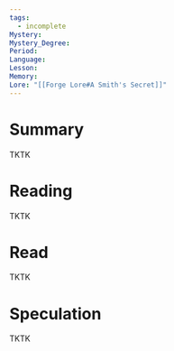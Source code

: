 ```yaml
---
tags:
  - incomplete
Mystery: 
Mystery_Degree: 
Period: 
Language: 
Lesson: 
Memory: 
Lore: "[[Forge Lore#A Smith's Secret]]"
---
```

# Summary
TKTK
# Reading
TKTK
# Read
TKTK
# Speculation
TKTK